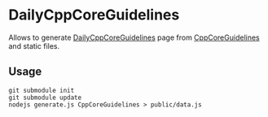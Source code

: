# DailyCppCoreGuidelines

Allows to generate [DailyCppCoreGuidelines](https://5tan.github.io/daily-cpp-core-guidelines/) page from [CppCoreGuidelines](https://github.com/isocpp/CppCoreGuidelines) and static files.

## Usage

```
git submodule init
git submodule update
nodejs generate.js CppCoreGuidelines > public/data.js
```
